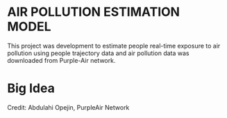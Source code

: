 # AIR POLLUTION ESTIMATION MODEL
This project was development to estimate people real-time exposure to air pollution using people trajectory data and air pollution data was downloaded from Purple-Air network.



# Big Idea









Credit: Abdulahi Opejin, PurpleAir Network